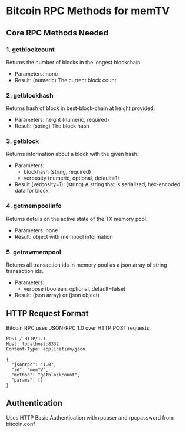 # Bitcoin RPC Methods for memTV

## Core RPC Methods Needed

### 1. getblockcount
Returns the number of blocks in the longest blockchain.
- Parameters: none
- Result: (numeric) The current block count

### 2. getblockhash
Returns hash of block in best-block-chain at height provided.
- Parameters: height (numeric, required)
- Result: (string) The block hash

### 3. getblock
Returns information about a block with the given hash.
- Parameters: 
  - blockhash (string, required)
  - verbosity (numeric, optional, default=1)
- Result (verbosity=1): (string) A string that is serialized, hex-encoded data for block

### 4. getmempoolinfo
Returns details on the active state of the TX memory pool.
- Parameters: none
- Result: object with mempool information

### 5. getrawmempool
Returns all transaction ids in memory pool as a json array of string transaction ids.
- Parameters: 
  - verbose (boolean, optional, default=false)
- Result: (json array) or (json object)

## HTTP Request Format
Bitcoin RPC uses JSON-RPC 1.0 over HTTP POST requests:
```
POST / HTTP/1.1
Host: localhost:8332
Content-Type: application/json

{
  "jsonrpc": "1.0",
  "id": "memTV",
  "method": "getblockcount",
  "params": []
}
```

## Authentication
Uses HTTP Basic Authentication with rpcuser and rpcpassword from bitcoin.conf
